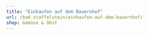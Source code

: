 ```yaml
---
title: "Einkaufen auf dem Bauernhof"
url: /bad-staffelstein/einkaufen-auf-dem-bauernhof/
shop: Gemüse & Obst
---
```

